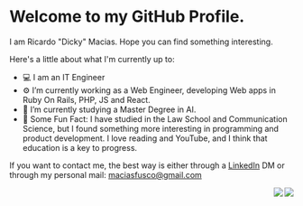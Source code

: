 # Welcome to my GitHub Profile. 

I am Ricardo "Dicky" Macias. Hope you can find something interesting.

Here's a little about what I'm currently up to: 

- 💻 I am an IT Engineer
- ⚙️ I’m currently working as a Web Engineer, developing Web apps in Ruby On Rails, PHP, JS and React.
- 🌱 I’m currently studying a Master Degree in AI.
- 💬 Some Fun Fact: I have studied in the Law School and Communication Science, but I found something more interesting in programming and product development. I love reading and YouTube, and I think that education is a key to progress.

If you want to contact me, the best way is either through a [LinkedIn](https://www.linkedin.com/in/dickymacias/) DM or through my personal mail: maciasfusco@gmail.com

<img align="right" src="https://github-readme-stats.vercel.app/api/?username=dickymacias&theme=radical&show_icons=true" />

<img align="right" src="https://github-readme-stats.vercel.app/api/top-langs/?username=e71az&layout=compact&theme=tokyonight" />
